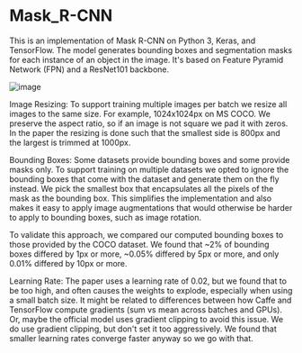 # Mask_R-CNN
This is an implementation of Mask R-CNN on Python 3, Keras, and TensorFlow. The model generates bounding boxes and segmentation masks for each instance of an object in the image. It's based on Feature Pyramid Network (FPN) and a ResNet101 backbone.




![image](https://user-images.githubusercontent.com/54206381/161395690-5716f5eb-5152-4a72-97dd-b0b1a1f2ee07.png)




Image Resizing: To support training multiple images per batch we resize all images to the same size. For example, 1024x1024px on MS COCO. We preserve the aspect ratio, so if an image is not square we pad it with zeros. In the paper the resizing is done such that the smallest side is 800px and the largest is trimmed at 1000px.

Bounding Boxes: Some datasets provide bounding boxes and some provide masks only. To support training on multiple datasets we opted to ignore the bounding boxes that come with the dataset and generate them on the fly instead. We pick the smallest box that encapsulates all the pixels of the mask as the bounding box. This simplifies the implementation and also makes it easy to apply image augmentations that would otherwise be harder to apply to bounding boxes, such as image rotation.

To validate this approach, we compared our computed bounding boxes to those provided by the COCO dataset. We found that ~2% of bounding boxes differed by 1px or more, ~0.05% differed by 5px or more, and only 0.01% differed by 10px or more.

Learning Rate: The paper uses a learning rate of 0.02, but we found that to be too high, and often causes the weights to explode, especially when using a small batch size. It might be related to differences between how Caffe and TensorFlow compute gradients (sum vs mean across batches and GPUs). Or, maybe the official model uses gradient clipping to avoid this issue. We do use gradient clipping, but don't set it too aggressively. We found that smaller learning rates converge faster anyway so we go with that.
